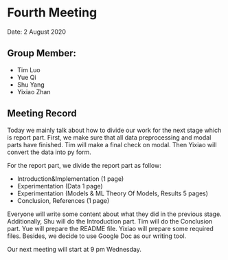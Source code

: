 # Fourth Meeting

Date: 2 August 2020

## Group Member:
- Tim Luo
- Yue Qi
- Shu Yang
- Yixiao Zhan

## Meeting Record
Today we mainly talk about how to divide our work for the next stage which is report part. First, we make sure that all data preprocessing and modal parts have finished. Tim will make a final check on modal. Then Yixiao will convert the data into py form. 

For the report part, we divide the report part as follow:

-  Introduction&Implementation (1 page)
-  Experimentation (Data 1 page)
-  Experimentation (Models & ML Theory Of Models, Results 5 pages)
-  Conclusion, References (1 page)

Everyone will write some content about what they did in the previous stage. Additionally, Shu will do the Introduction part. Tim will do the Conclusion part. Yue will prepare the README file. Yixiao will prepare some required files. Besides, we decide to use Google Doc as our writing tool. 

Our next meeting will start at 9 pm Wednesday.